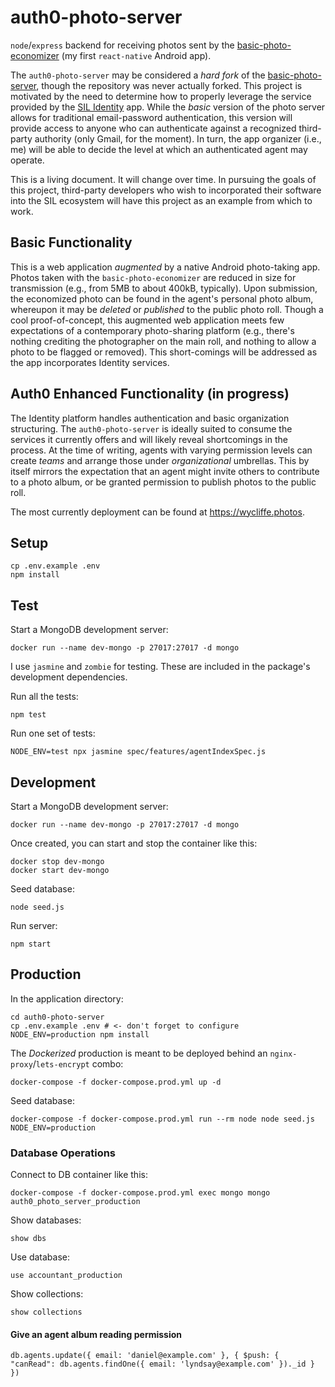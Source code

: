 auth0-photo-server
==================

`node`/`express` backend for receiving photos sent by the [basic-photo-economizer](https://github.com/WhatDanDoes/basic-photo-economizer) (my first `react-native` Android app).

The `auth0-photo-server` may be considered a _hard fork_ of the [basic-photo-server](https://github.com/WhatDanDoes/basic-photo-server), though the repository was never actually forked. This project is motivated by the need to determine how to properly leverage the service provided by the [SIL Identity](https://silid.languagetechnology.org) app. While the _basic_ version of the photo server allows for traditional email-password authentication, this version will provide access to anyone who can authenticate against a recognized third-party authority (only Gmail, for the moment). In turn, the app organizer (i.e., me) will be able to decide the level at which an authenticated agent may operate.

This is a living document. It will change over time. In pursuing the goals of this project, third-party developers who wish to incorporated their software into the SIL ecosystem will have this project as an example from which to work.

## Basic Functionality

This is a web application _augmented_ by a native Android photo-taking app. Photos taken with the `basic-photo-economizer` are reduced in size for transmission (e.g., from 5MB to about 400kB, typically). Upon submission, the economized photo can be found in the agent's personal photo album, whereupon it may be _deleted_ or _published_ to the public photo roll. Though a cool proof-of-concept, this augmented web application meets few expectations of a contemporary photo-sharing platform (e.g., there's nothing crediting the photographer on the main roll, and nothing to allow a photo to be flagged or removed). This short-comings will be addressed as the app incorporates Identity services.

## Auth0 Enhanced Functionality (in progress)

The Identity platform handles authentication and basic organization structuring. The `auth0-photo-server` is ideally suited to consume the services it currently offers and will likely reveal shortcomings in the process. At the time of writing, agents with varying permission levels can create _teams_ and arrange those under _organizational_ umbrellas. This by itself mirrors the expectation that an agent might invite others to contribute to a photo album, or be granted permission to publish photos to the public roll.

The most currently deployment can be found at https://wycliffe.photos.

## Setup

```
cp .env.example .env
npm install
```

## Test

Start a MongoDB development server:

```
docker run --name dev-mongo -p 27017:27017 -d mongo
```

I use `jasmine` and `zombie` for testing. These are included in the package's development dependencies.

Run all the tests:

```
npm test
```

Run one set of tests:

```
NODE_ENV=test npx jasmine spec/features/agentIndexSpec.js
```

## Development

Start a MongoDB development server:

```
docker run --name dev-mongo -p 27017:27017 -d mongo
```

Once created, you can start and stop the container like this:

```
docker stop dev-mongo
docker start dev-mongo
```

Seed database:

```
node seed.js
```

Run server:

```
npm start
```

## Production

In the application directory:

```
cd auth0-photo-server
cp .env.example .env # <- don't forget to configure
NODE_ENV=production npm install
```

The _Dockerized_ production is meant to be deployed behind an `nginx-proxy`/`lets-encrypt` combo:

```
docker-compose -f docker-compose.prod.yml up -d
```

Seed database:

```
docker-compose -f docker-compose.prod.yml run --rm node node seed.js NODE_ENV=production
```

### Database Operations

Connect to DB container like this:

```
docker-compose -f docker-compose.prod.yml exec mongo mongo auth0_photo_server_production
```

Show databases:

```
show dbs
```

Use database:

```
use accountant_production
```

Show collections:

```
show collections
```

#### Give an agent album reading permission

```
db.agents.update({ email: 'daniel@example.com' }, { $push: { "canRead": db.agents.findOne({ email: 'lyndsay@example.com' })._id } })
```



